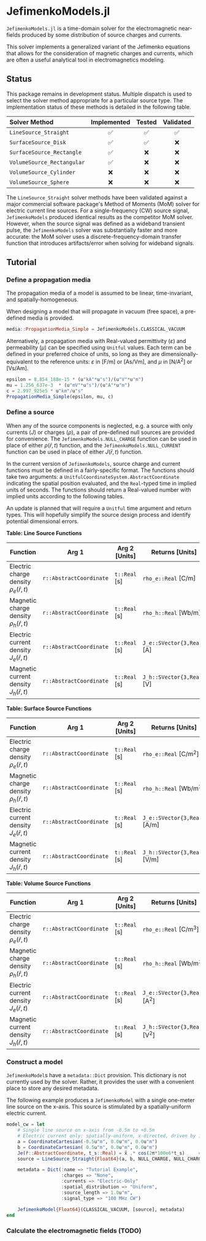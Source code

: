 # JefimenkoModels.jl

`JefimenkoModels.jl` is a time-domain solver for the electromagnetic near-fields produced by
some distribution of source charges and currents.

This solver implements a generalized variant of the Jefimenko equations that allows for the
consideration of magnetic charges and currents, which are often a useful analytical tool in
electromagnetics modeling.

## Status

This package remains in development status. Multiple dispatch is used to select the solver
method appropriate for a particular source type. The implementation status of these methods
is detailed in the following table.

| Solver Method | Implemented | Tested | Validated |
|:---|:---:|:---:|:---:|
| `LineSource_Straight`       | :white_check_mark: | :white_check_mark: | :white_check_mark: |
| `SurfaceSource_Disk`        | :white_check_mark: | :white_check_mark: | :x: |
| `SurfaceSource_Rectangle`   | :white_check_mark: | :x: | :x: |
| `VolumeSource_Rectangular`  | :white_check_mark: | :x: | :x: |
| `VolumeSource_Cylinder`     | :x: | :x: | :x: |
| `VolumeSource_Sphere`       | :x: | :x: | :x: |

The `LineSource_Straight` solver methods have been validated against a major commercial
software package's Method of Moments (MoM) solver for electric current line sources. For a
single-frequency (CW) source signal, `JefimenkoModels` produced identical results as the
competitor MoM solver. However, when the source signal was defined as a wideband transient
pulse, the `JefimenkoModels` solver was substantially faster and more accurate: the MoM
solver uses a discrete-frequency-domain transfer function that introduces artifacts/error
when solving for wideband signals.

## Tutorial

### Define a propagation media

The propagation media of a model is assumed to be linear, time-invariant, and
spatially-homogeneous.

When designing a model that will propagate in vacuum (free space), a pre-defined media is
provided.
```julia
media::PropagationMedia_Simple = JefimenkoModels.CLASSICAL_VACUUM
```

Alternatively, a propagation media with Real-valued permittivity ($\varepsilon$) and
permeability ($\mu$) can be specified using `Unitful` values. Each term can be defined in
your preferred choice of units, so long as they are dimensionally-equivalent to the reference
units: $\varepsilon$ in [F/m] or [As/Vm], and $\mu$ in [N/A$^2$] or [Vs/Am].
```julia
epsilon = 8.854_188e-15 * (u"kA"*u"s")/(u"V"*u"m")
mu = 1.256_637e-3  * (u"mV"*u"s")/(u"A"*u"m")
c = 2.997_925e5 * u"km"/u"s"
PropagationMedia_Simple(epsilon, mu, c)
```

### Define a source

When any of the source components is neglected, e.g. a source with only currents ($J$) or
charges ($\rho$), a pair of pre-defined null sources are provided for convenience. The
`JefimenkoModels.NULL_CHARGE` function can be used in place of either $\rho(\bar{r},t)$
function, and the `JefimenkoModels.NULL_CURRENT` function can be used in place of either
$J(\bar{r},t)$ function.

In the current version of `JefimenkoModels`, source charge and current functions must be
defined in a fairly-specific format. The functions should take two arguments: a
`UnitfulCoordinateSystem.AbstractCoordinate` indicating the spatial position evaluated, and
the `Real`-typed time in implied units of seconds. The functions should return a Real-valued
number with implied units according to the following tables.

An update is planned that will require a `Unitful` time argument and return types. This will
hopefully simplify the source design process and identify potential dimensional errors.

**Table: Line Source Functions**

| Function | Arg 1 | Arg 2 [Units] | Returns [Units] |
|---|---|---|---|
| Electric charge density $\rho_e(\bar{r},t)$ | `r::AbstractCoordinate` | `t::Real` [s] | `rho_e::Real` [C/m] |
| Magnetic charge density $\rho_h(\bar{r},t)$ | `r::AbstractCoordinate` | `t::Real` [s] | `rho_h::Real` [Wb/m] |
| Electric current density $J_e(\bar{r},t)$   | `r::AbstractCoordinate` | `t::Real` [s] | `J_e::SVector{3,Real}` [A] |
| Magnetic current density $J_h(\bar{r},t)$   | `r::AbstractCoordinate` | `t::Real` [s] | `J_h::SVector{3,Real}` [V] |

**Table: Surface Source Functions**

| Function | Arg 1 | Arg 2 [Units] | Returns [Units] |
|---|---|---|---|
| Electric charge density $\rho_e(\bar{r},t)$ | `r::AbstractCoordinate` | `t::Real` [s] | `rho_e::Real` [C/m$^2$] |
| Magnetic charge density $\rho_h(\bar{r},t)$ | `r::AbstractCoordinate` | `t::Real` [s] | `rho_h::Real` [Wb/m$^2$] |
| Electric current density $J_e(\bar{r},t)$   | `r::AbstractCoordinate` | `t::Real` [s] | `J_e::SVector{3,Real}` [A/m] |
| Magnetic current density $J_h(\bar{r},t)$   | `r::AbstractCoordinate` | `t::Real` [s] | `J_h::SVector{3,Real}` [V/m] |

**Table: Volume Source Functions**

| Function | Arg 1 | Arg 2 [Units] | Returns [Units] |
|---|---|---|---|
| Electric charge density $\rho_e(\bar{r},t)$ | `r::AbstractCoordinate` | `t::Real` [s] | `rho_e::Real` [C/m$^3$] |
| Magnetic charge density $\rho_h(\bar{r},t)$ | `r::AbstractCoordinate` | `t::Real` [s] | `rho_h::Real` [Wb/m$^3$] |
| Electric current density $J_e(\bar{r},t)$   | `r::AbstractCoordinate` | `t::Real` [s] | `J_e::SVector{3,Real}` [A$^2$] |
| Magnetic current density $J_h(\bar{r},t)$   | `r::AbstractCoordinate` | `t::Real` [s] | `J_h::SVector{3,Real}` [V$^2$] |

### Construct a model

`JefimenkoModel`s have a `metadata::Dict` provision. This dictionary is not currently used
by the solver. Rather, it provides the user with a convenient place to store any desired
metadata.

The following example produces a `JefimenkoModel` with a single one-meter line source on
the x-axis. This source is stimulated by a spatially-uniform electric current.
```julia
model_cw = let
    # Single line source on x-axis from -0.5m to +0.5m
    # Electric current only: spatially-uniform, x-directed, driven by 100 MHz CW sinusoid
    a = CoordinateCartesian(-0.5u"m", 0.0u"m", 0.0u"m")
    b = CoordinateCartesian( 0.5u"m", 0.0u"m", 0.0u"m")
    Je(r̄::AbstractCoordinate, t_s::Real) = x̂ .* cos(2π*100e6*t_s)     # t in s -> Je in A
    source = LineSource_Straight{Float64}(a, b, NULL_CHARGE, NULL_CHARGE, Je, NULL_CURRENT)

    metadata = Dict(:name => "Tutorial Example",
                    :charges => "None",
                    :currents => "Electric-Only"
                    :spatial_distribution => "Uniform",
                    :source_length => 1.0u"m",
                    :signal_type => "100 MHz CW")

    JefimenkoModel{Float64}(CLASSICAL_VACUUM, [source], metadata)
end
```

### Calculate the electromagnetic fields (TODO)
